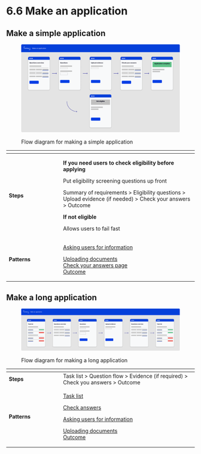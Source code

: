 # 6.6 Make an application

## Make a simple application

<figure><img src="../../.gitbook/assets/Make an application.png" alt=""><figcaption><p>Flow diagram for making a simple application</p></figcaption></figure>

<table data-header-hidden><thead><tr><th width="131"></th><th></th></tr></thead><tbody><tr><td><strong>Steps</strong></td><td><p><strong>If you need users to check eligibility before applying</strong> </p><p>Put eligibility screening questions up front</p><p></p><p>Summary of requirements > Eligibility questions > Upload evidence (if needed) > Check your answers > Outcome</p><p></p><p><strong>If not eligible</strong></p><p>Allows users to fail fast </p></td></tr><tr><td><strong>Patterns</strong></td><td><p><a href="../7-design-patterns/7.12-asking-users-for-information.md">Asking users for information</a></p><p><a href="../7-design-patterns/7.13-uploading-documents.md">Uploading documents</a><br><a href="../7-design-patterns/7.14-check-answers.md">Check your answers page<br></a><a href="../7-design-patterns/7.15-outcome.md">Outcome</a></p></td></tr></tbody></table>

## Make a long application

<figure><img src="../../.gitbook/assets/Make a long application.png" alt=""><figcaption><p>Flow diagram for making a long application</p></figcaption></figure>

<table data-header-hidden><thead><tr><th width="131"></th><th></th></tr></thead><tbody><tr><td><strong>Steps</strong></td><td>Task list > Question flow > Evidence (if required) > Check you answers > Outcome</td></tr><tr><td><strong>Patterns</strong></td><td><p><a href="../7-design-patterns/7.11-task-list.md">Task list</a></p><p><a href="../7-design-patterns/7.14-check-answers.md">Check answers</a></p><p><a href="../7-design-patterns/7.12-asking-users-for-information.md">Asking users for information</a></p><p><a href="../7-design-patterns/7.13-uploading-documents.md">Uploading documents</a><br><a href="../7-design-patterns/7.15-outcome.md">Outcome</a></p></td></tr></tbody></table>
